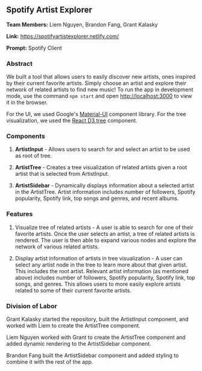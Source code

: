 ## Spotify Artist Explorer

**Team Members:** Liem Nguyen, Brandon Fang, Grant Kalasky

**Link:** https://spotifyartistexplorer.netlify.com/ 

**Prompt:** Spotify Client

### Abstract

We built a tool that allows users to easily discover new artists, ones inspired by their current favorite artists. Simply choose an artist and explore their network of related artists to find new music! To run the app in development mode, use the command `npm start` and open [http://localhost:3000](http://localhost:3000) to view it in the browser.

For the UI, we used Google's [Material-UI](https://material-ui.com/) component library. For the tree visualization, we used the [React D3 tree](https://github.com/bkrem/react-d3-tree) component.

### Components 

1. **ArtistInput** - Allows users to search for and select an artist to be used as root of tree.

2. **ArtistTree** - Creates a tree visualization of related artists given a root artist that is selected from ArtistInput.

3. **ArtistSidebar** - Dynamically displays information about a selected artist in the ArtistTree. Artist information includes number of followers, Spotify popularity, Spotify link, top songs and genres, and recent albums.

### Features

1. Visualize tree of related artists - A user is able to search for one of their favorite artists. Once the user selects an artist, a tree of related artists is rendered. The user is then able to expand various nodes and explore the network of various related artists.

2. Display artist information of artists in tree visualization - A user can select any artist node in the tree to learn more about that given artist. This includes the root artist. Relevant artist information (as mentioned above) includes number of followers, Spotify popularity, Spotify link, top songs, and genres. This allows users to more easily explore artists related to some of their current favorite artists.

### Division of Labor

Grant Kalasky started the repository, built the ArtistInput component, and worked with Liem to create the ArtistTree component.

Liem Nguyen worked with Grant to create the ArtistTree component and added dynamic rendering to the ArtistSidebar component. 

Brandon Fang built the ArtistSidebar component and added styling to combine it with the rest of the app.
